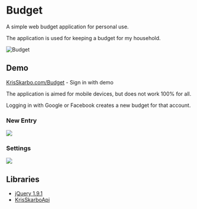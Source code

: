 Budget
======

A simple web budget application for personal use.

The application is used for keeping a budget for my household. 

![Budget][1]

## Demo

[KrisSkarbo.com/Budget](http://krisskarbo.com/budget) - Sign in with demo

The application is aimed for mobile devices, but does not work 100% for all.

Logging in with Google or Facebook creates a new budget for that account.  

### New Entry

![][2]

### Settings

![][3]

## Libraries

* [jQuery 1.9.1](http://jquery.com)
* [KrisSkarboApi](http://github.com/Skarbo/KrisSkarboApi)

 [1]: https://lh5.googleusercontent.com/-vWnBIhxu3b0/UbFJjTlqpKI/AAAAAAAACYI/bV1Snd-Djoo/s640/20c732c204da4f4983b63416441a4d25.png
 [2]: https://lh5.googleusercontent.com/-B0YFemwrBgk/UbFK1Xx2cNI/AAAAAAAACYY/h-kARZjLACs/s400/bbbc3ee38ad6432fa6e8ac19dee0810a.png
 [3]: https://lh6.googleusercontent.com/-zmoT5ENs6CA/UbFNsqdmQBI/AAAAAAAACYo/F8ZGpKwQbMs/s400/bb70dc153abf44d385c7373fd0ad934c.png
